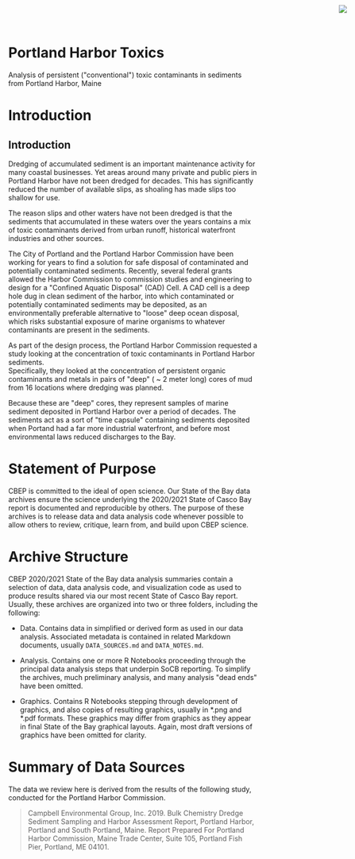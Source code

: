 # Portland Harbor Toxics

<img
    src="https://www.cascobayestuary.org/wp-content/uploads/2014/04/logo_sm.jpg"
    style="position:absolute;top:10px;right:50px;" />

Analysis of persistent ("conventional") toxic contaminants in sediments from Portland Harbor, Maine

# Introduction
 
## Introduction
Dredging of accumulated sediment is an important maintenance activity for many
coastal businesses.  Yet areas around many private and public piers in Portland
Harbor have not been dredged for decades. This has significantly reduced the
number of available slips, as shoaling has made slips too shallow for use.

The reason slips and other waters have not been dredged is that the
sediments that accumulated in these waters over the years contains a mix of 
toxic contaminants derived from urban runoff, historical waterfront industries 
and other sources.

The City of Portland and the Portland Harbor Commission have been working for 
years to find a solution for safe disposal of contaminated and potentially 
contaminated sediments.   Recently, several federal grants allowed the Harbor
Commission to commission studies and engineering to design for a "Confined 
Aquatic Disposal" (CAD) Cell.  A CAD cell is a deep hole dug in clean sediment 
of the harbor, into which contaminated or potentially contaminated sediments may 
be deposited, as an environmentally preferable alternative to "loose" deep
ocean disposal, which risks substantial exposure of marine organisms to 
whatever contaminants are present in the sediments.

As part of the design process, the Portland Harbor Commission requested a study
looking at the concentration of toxic contaminants in Portland Harbor sediments.  
Specifically, they looked at the concentration of persistent organic 
contaminants and metals in pairs of "deep" ( ~ 2 meter long) cores of mud from
16 locations where dredging was planned.

Because these are "deep" cores, they represent samples of marine sediment
deposited in Portland Harbor over a period of decades.  The sediments act as a
sort of "time capsule" containing sediments deposited  when Portand had a 
far more industrial waterfront, and before most environmental laws reduced 
discharges to the Bay.

# Statement of Purpose
CBEP is committed to the ideal of open science.  Our State of the Bay data
archives ensure the science underlying the 2020/2021 State of Casco Bay report
is documented and reproducible by others. The purpose of these archives is to
release  data and data analysis code whenever possible to allow others to
review, critique, learn from, and build upon CBEP science.

# Archive Structure
CBEP 2020/2021 State of the Bay data analysis summaries contain a selection of 
data,  data analysis code, and visualization code as used to produce 
results shared via our most recent State of Casco Bay report. Usually, these
archives are organized into two or three folders, including the following:

- Data.  Contains data in simplified or derived form as used in our
data  analysis.  Associated metadata is contained in related Markdown documents,
usually `DATA_SOURCES.md` and `DATA_NOTES.md`.

- Analysis.  Contains one or more R Notebooks proceeding through the principal
data analysis steps that underpin SoCB reporting. To simplify the archives,
much preliminary analysis, and many analysis "dead ends" have been omitted. 

- Graphics.  Contains R Notebooks stepping through development of graphics, and
also copies of resulting graphics, usually in \*.png and \*.pdf formats.  These
graphics may differ from graphics as they appear in final State of the Bay
graphical layouts. Again, most draft versions of graphics have been omitted for 
clarity.

# Summary of Data Sources
The data we review here is derived from the results of the following study,
conducted for the Portland Harbor Commission.

>  Campbell Environmental Group, Inc. 2019.  Bulk Chemistry Dredge Sediment
   Sampling and Harbor Assessment Report, Portland Harbor, Portland and South
   Portland, Maine. Report Prepared For Portland Harbor Commission, Maine Trade
   Center, Suite 105, Portland Fish Pier, Portland, ME 04101.

